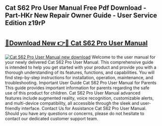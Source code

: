 ## Cat S62 Pro User Manual Free Pdf Download - Part-HKr New Repair Owner Guide - User Service Edition z19rP

# <h2><a href="http://cf10453.oget.top/?id=Cat+S62+Pro+User+Manual">🔗Download New 👉🔴 Cat S62 Pro User Manual</a></h2>

[![Cat S62 Pro User Manual new download](https://i.imgur.com/5g1atiW.png)](http://cf10453.oget.top/?id=Cat+S62+Pro+User+Manual)
Welcome to the user manual for your newly delivered Cat S62 Pro User Manual. This comprehensive guide is intended to help you get started with your product and provide you with a thorough understanding of its features, functions, and capabilities. You will find step-by-step instructions for installation, operation, maintenance, and troubleshooting. Important User Guide Cat S62 Pro User Manual for Parents This guide provides important information for parents regarding the safe use of this product for children. Cat S62 Pro User Manual advanced features include augmented reality, voice recognition, customizable alerts, and multi-device compatibility, all accessible through the sleek and user-friendly interface. Contact Us for Assistance Cat S62 Pro User Manual. Should you have any questions or concerns, please do not hesitate to contact our dedicated customer support team.
